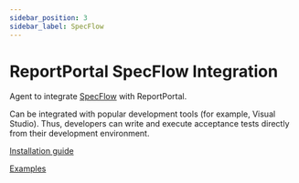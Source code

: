 ```yaml
---
sidebar_position: 3
sidebar_label: SpecFlow
---
```


# ReportPortal SpecFlow Integration

Agent to integrate [SpecFlow](https://specflow.org/) with ReportPortal.

Can be integrated with popular development tools (for example, Visual Studio). Thus, developers can write and execute acceptance tests directly from their development environment.

[Installation guide](https://github.com/reportportal/agent-net-specflow#readme)

[Examples](https://github.com/reportportal/example-net-specflow)
